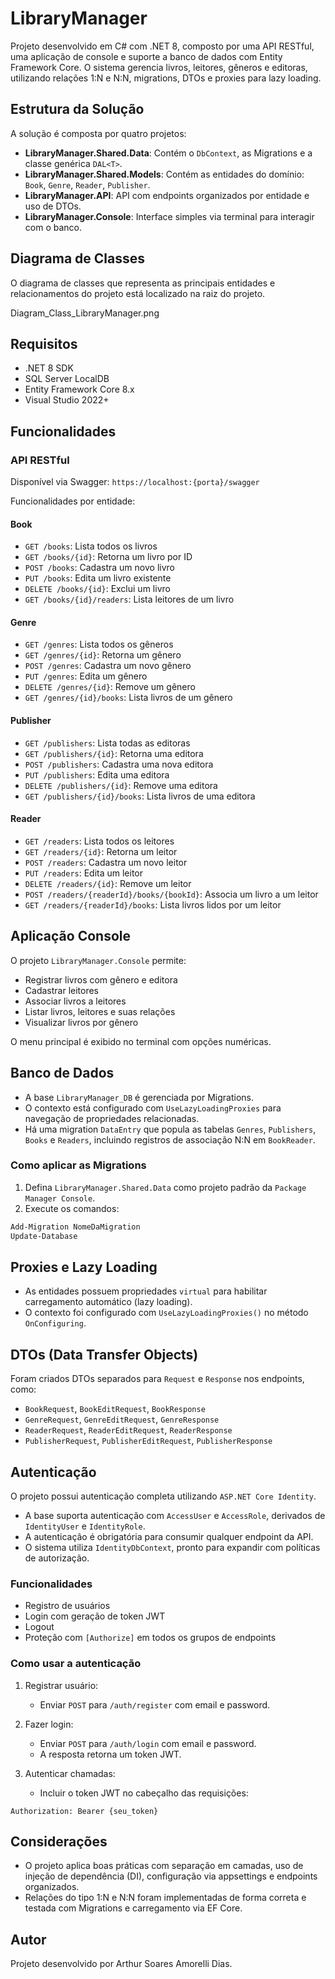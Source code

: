# LibraryManager

Projeto desenvolvido em C# com .NET 8, composto por uma API RESTful, uma aplicação de console e suporte a banco de dados com Entity Framework Core. O sistema gerencia livros, leitores, gêneros e editoras, utilizando relações 1:N e N:N, migrations, DTOs e proxies para lazy loading.

## Estrutura da Solução

A solução é composta por quatro projetos:

- **LibraryManager.Shared.Data**: Contém o `DbContext`, as Migrations e a classe genérica `DAL<T>`.
- **LibraryManager.Shared.Models**: Contém as entidades do domínio: `Book`, `Genre`, `Reader`, `Publisher`.
- **LibraryManager.API**: API com endpoints organizados por entidade e uso de DTOs.
- **LibraryManager.Console**: Interface simples via terminal para interagir com o banco.

## Diagrama de Classes

O diagrama de classes que representa as principais entidades e relacionamentos do projeto está localizado na raiz do projeto.

Diagram_Class_LibraryManager.png

## Requisitos

- .NET 8 SDK
- SQL Server LocalDB
- Entity Framework Core 8.x
- Visual Studio 2022+

## Funcionalidades

### API RESTful

Disponível via Swagger: `https://localhost:{porta}/swagger`

Funcionalidades por entidade:

#### Book

- `GET /books`: Lista todos os livros
- `GET /books/{id}`: Retorna um livro por ID
- `POST /books`: Cadastra um novo livro
- `PUT /books`: Edita um livro existente
- `DELETE /books/{id}`: Exclui um livro
- `GET /books/{id}/readers`: Lista leitores de um livro

#### Genre

- `GET /genres`: Lista todos os gêneros
- `GET /genres/{id}`: Retorna um gênero
- `POST /genres`: Cadastra um novo gênero
- `PUT /genres`: Edita um gênero
- `DELETE /genres/{id}`: Remove um gênero
- `GET /genres/{id}/books`: Lista livros de um gênero

#### Publisher

- `GET /publishers`: Lista todas as editoras
- `GET /publishers/{id}`: Retorna uma editora
- `POST /publishers`: Cadastra uma nova editora
- `PUT /publishers`: Edita uma editora
- `DELETE /publishers/{id}`: Remove uma editora
- `GET /publishers/{id}/books`: Lista livros de uma editora

#### Reader

- `GET /readers`: Lista todos os leitores
- `GET /readers/{id}`: Retorna um leitor
- `POST /readers`: Cadastra um novo leitor
- `PUT /readers`: Edita um leitor
- `DELETE /readers/{id}`: Remove um leitor
- `POST /readers/{readerId}/books/{bookId}`: Associa um livro a um leitor
- `GET /readers/{readerId}/books`: Lista livros lidos por um leitor

## Aplicação Console

O projeto `LibraryManager.Console` permite:

- Registrar livros com gênero e editora
- Cadastrar leitores
- Associar livros a leitores
- Listar livros, leitores e suas relações
- Visualizar livros por gênero

O menu principal é exibido no terminal com opções numéricas.

## Banco de Dados

- A base `LibraryManager_DB` é gerenciada por Migrations.
- O contexto está configurado com `UseLazyLoadingProxies` para navegação de propriedades relacionadas.
- Há uma migration `DataEntry` que popula as tabelas `Genres`, `Publishers`, `Books` e `Readers`, incluindo registros de associação N:N em `BookReader`.

### Como aplicar as Migrations

1. Defina `LibraryManager.Shared.Data` como projeto padrão da `Package Manager Console`.
2. Execute os comandos:

```bash
Add-Migration NomeDaMigration
Update-Database
```

## Proxies e Lazy Loading

- As entidades possuem propriedades `virtual` para habilitar carregamento automático (lazy loading).
- O contexto foi configurado com `UseLazyLoadingProxies()` no método `OnConfiguring`.

## DTOs (Data Transfer Objects)

Foram criados DTOs separados para `Request` e `Response` nos endpoints, como:

- `BookRequest`, `BookEditRequest`, `BookResponse`
- `GenreRequest`, `GenreEditRequest`, `GenreResponse`
- `ReaderRequest`, `ReaderEditRequest`, `ReaderResponse`
- `PublisherRequest`, `PublisherEditRequest`, `PublisherResponse`

## Autenticação

O projeto possui autenticação completa utilizando `ASP.NET Core Identity`.

- A base suporta autenticação com `AccessUser` e `AccessRole`, derivados de `IdentityUser` e `IdentityRole`.
- A autenticação é obrigatória para consumir qualquer endpoint da API.
- O sistema utiliza `IdentityDbContext`, pronto para expandir com políticas de autorização.

### Funcionalidades

- Registro de usuários
- Login com geração de token JWT
- Logout
- Proteção com `[Authorize]` em todos os grupos de endpoints

### Como usar a autenticação

1. Registrar usuário:
   - Enviar `POST` para `/auth/register` com email e password.

2. Fazer login:
   - Enviar `POST` para `/auth/login` com email e password.
   - A resposta retorna um token JWT.

3. Autenticar chamadas:
   - Incluir o token JWT no cabeçalho das requisições:

```
Authorization: Bearer {seu_token}
```

## Considerações

- O projeto aplica boas práticas com separação em camadas, uso de injeção de dependência (DI), configuração via appsettings e endpoints organizados.
- Relações do tipo 1:N e N:N foram implementadas de forma correta e testada com Migrations e carregamento via EF Core.

## Autor

Projeto desenvolvido por Arthur Soares Amorelli Dias.